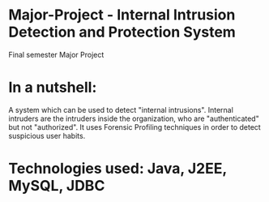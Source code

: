 # Major-Project - Internal Intrusion Detection and Protection System
Final semester Major Project

# In a nutshell:
A system which can be used to detect "internal intrusions". Internal intruders are the intruders inside the organization, who are "authenticated" but not "authorized". It uses Forensic Profiling techniques in order to detect suspicious user habits.

# Technologies used: Java, J2EE, MySQL, JDBC
